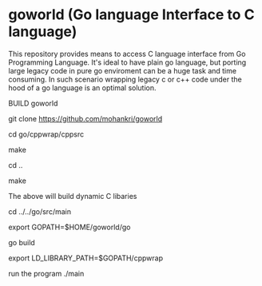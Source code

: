 # goworld (Go language Interface to C language)
This repository provides means to access C language interface from Go Programming Language.
It's ideal to have plain go language, but porting large legacy code in pure go enviroment can be a huge task and time consuming. 
In such scenario wrapping legacy c or c++ code under the hood of a go language is an optimal solution.

BUILD goworld

git clone https://github.com/mohankri/goworld

cd go/cppwrap/cppsrc

make

cd ..

make

The above will build dynamic C libaries

cd ../../go/src/main

export GOPATH=$HOME/goworld/go

go build

export LD_LIBRARY_PATH=$GOPATH/cppwrap

run the program
./main 

